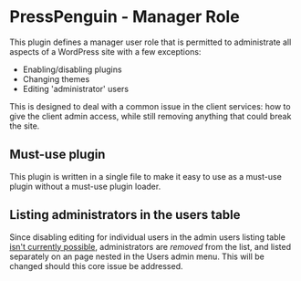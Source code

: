 # PressPenguin - Manager Role
This plugin defines a manager user role that is permitted to administrate all aspects of a WordPress site with a few exceptions:

* Enabling/disabling plugins
* Changing themes
* Editing 'administrator' users

This is designed to deal with a common issue in the client services: how to give the client admin access, while still removing anything that could break the site.

## Must-use plugin
This plugin is written in a single file to make it easy to use as a must-use plugin without a must-use plugin loader.

## Listing administrators in the users table
Since disabling editing for individual users in the admin users listing table [isn't currently possible](https://core.trac.wordpress.org/ticket/35806#ticket), administrators are _removed_ from the list, and listed separately on an page nested in the Users admin menu. This will be changed should this core issue be addressed.